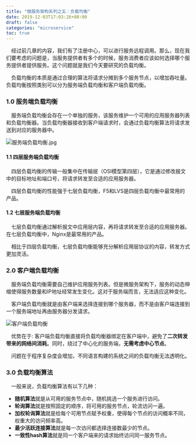 ```yaml
---
title: "微服务架构系列之五：负载均衡"
date: 2019-12-03T17:03:26+08:00
draft: false
categories: "microservice"
toc: true
---
```

&emsp;经过前几章的内容，我们有了注册中心，可以进行服务远程调用。那么，现在我们要考虑的问题是，当服务提供者有多个的时候，服务消费者应该如何选择哪个服务提供者提供服务。这个问题就是我们今天要研究的负载均衡。

&emsp;负载均衡的本质是通过合理的算法将请求分摊到多个服务节点，以增加吞吐量。负载均衡按照类别可以分为服务端负载均衡和客户端负载均衡。

### 1.0 服务端负载均衡
&emsp;服务端负载均衡会存在一个单独的服务，该服务维护一个可用的应用服务器列表和负载均衡器。当负载均衡器接收到客户端请求时，会通过负载均衡算法将请求发送到对应的服务器中。

![服务端负载均衡.jpg](../images/microservice/服务端负载均衡.jpg)

#### 1.1 四层服务端负载均衡
&emsp;四层负载均衡的传输一般集中在传输层（OSI模型第四层），它是通过修改报文中的目标地址和端口号，将请求转发至合适的应用服务器。

&emsp;四层负载均衡的性能强于七层负载均衡，F5和LVS是四层负载均衡中最常用的产品。

#### 1.2 七层服务端负载均衡
&emsp;七层负载均衡通过解析报文中应用层内容，再将请求转发至合适的应用服务器。在七层负载均衡中，Nginx是最常用的产品。

&emsp;相比于四层负载均衡，七层负载均衡能够充分解析应用层协议的内容，转发方式更加灵活。

### 2.0 客户端负载均衡

&emsp;服务端负载均衡需要自己维护应用服务列表。但是微服务架构下，服务的动态伸缩使得服务数量和IP地址经常发生变化。这对于服务端而言，无法适应这种变化。

&emsp;客户端负载均衡就是由客户端来选择连接到哪个服务器，而不是由客户端连接到一个服务端地址再由服务器分发请求。

![客户端负载均衡](../images/microservice/客户端负载均衡.jpg)

&emsp;优势在于: 客户端负载均衡直接将负载均衡器绑定在客户端中，避免了**二次转发带来的网络间消耗**。同时，绕过了中心化的服务端，**无需考虑中心节点**。

&emsp;问题在于程序复杂度会增加，不同语言构建的系统之间的负载均衡无法透明化。


### 3.0 负载均衡算法

&emsp;一般来说，负载均衡算法有以下几种：

- **随机算法**就是从可用的服务节点中，随机挑选一个服务进行访问。
- **轮询算法**就是按照固定的顺序，将可用的服务节点，轮流访问一遍。
- **加权轮询算法**就是给每个可用节点赋予权重，使得每个节点的访问概率不同，权重大的访问频率高。
- **最少活跃连接算法**就是每一次访问都选择连接数最少的节点。
- **一致性hash算法**就是同一个客户端来的请求始终访问同一服务节点。
